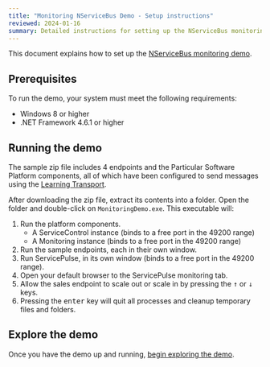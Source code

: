 ```yaml
---
title: "Monitoring NServiceBus Demo - Setup instructions"
reviewed: 2024-01-16
summary: Detailed instructions for setting up the NServiceBus monitoring demo
---
```


This document explains how to set up the [NServiceBus monitoring demo](/tutorials/monitoring-demo/).

## Prerequisites

To run the demo, your system must meet the following requirements:

- Windows 8 or higher
- .NET Framework 4.6.1 or higher

## Running the demo

The sample zip file includes 4 endpoints and the Particular Software Platform components, all of which have been configured to send messages using the [Learning Transport](/transports/learning).

After downloading the zip file, extract its contents into a folder. Open the folder and double-click on `MonitoringDemo.exe`. This executable will:

1. Run the platform components.
    - A ServiceControl instance (binds to a free port in the 49200 range)
    - A Monitoring instance (binds to a free port in the 49200 range)
2. Run the sample endpoints, each in their own window.
3. Run ServicePulse, in its own window (binds to a free port in the 49200 range).
4. Open your default browser to the ServicePulse monitoring tab.
5. Allow the sales endpoint to scale out or scale in by pressing the <kbd>&uarr;</kbd> or <kbd>&darr;</kbd> keys.
6. Pressing the <kbd>enter</kbd> key will quit all processes and cleanup temporary files and folders.

## Explore the demo

Once you have the demo up and running, [begin exploring the demo](/tutorials/monitoring-demo/#demo-walk-through).
